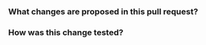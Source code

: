 <!--
Thanks for sending a pull request!  Here are some tips for you:
  1. If this is your first time, please read our contributor guidelines: https://github.com/delta-incubator/delta-kernel-rs/blob/main/CONTRIBUTING.md
  2. Run `cargo t --all-features --all-targets` to get started testing, and run `cargo fmt`.
  3. Ensure you have added or run the appropriate tests for your PR.
  4. If the PR is unfinished, add '[WIP]' in your PR title, e.g., '[WIP] Your PR title ...'.
  5. Be sure to keep the PR description updated to reflect all changes.
-->

### What changes are proposed in this pull request?
<!--
Please clarify what changes you are proposing and why the changes are needed.
The purpose of this section is to outline the changes, why they are needed, and how this PR fixes the issue.
If the reason for the change is already explained clearly in an issue, then it does not need to be restated here.
  1. If you propose a new API or feature, clarify the use case for a new API or feature.
  2. If you fix a bug, you can clarify why it is a bug.
-->

<!--
Uncomment this section if there are any changes affecting public APIs:
### This PR affects the following public APIs

If there are breaking changes, please ensure the `breaking-changes` label gets added by CI, and describe why the changes are needed.

Note that _new_ public APIs are not considered breaking.
-->


### How was this change tested?
<!--
Please make sure to add test cases that check the changes thoroughly including negative and positive cases if possible.
If it was tested in a way different from regular unit tests, please clarify how you tested, ideally via a reproducible test documented in the PR description.
-->